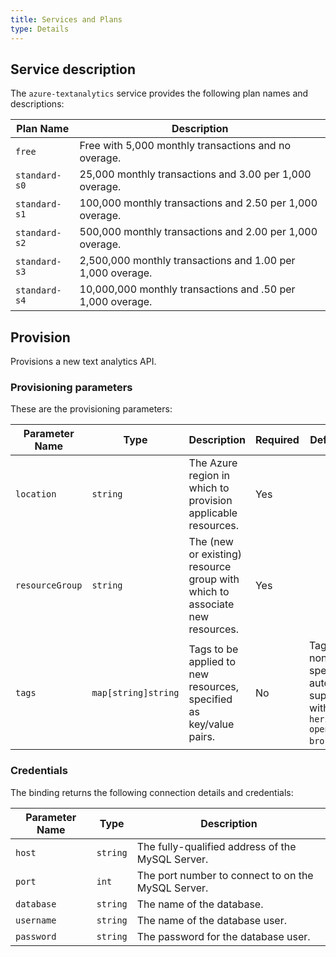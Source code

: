```yaml
---
title: Services and Plans
type: Details
---
```


## Service description

The `azure-textanalytics` service provides the following plan names and descriptions:


| Plan Name | Description |
|-----------|-------------|
| `free` | Free with 5,000 monthly transactions and no overage. |
| `standard-s0` | 25,000 monthly transactions and 3.00 per 1,000 overage. |
| `standard-s1` | 100,000 monthly transactions and 2.50 per 1,000 overage. |
| `standard-s2` | 500,000 monthly transactions and 2.00 per 1,000 overage. |
| `standard-s3` | 2,500,000 monthly transactions and 1.00 per 1,000 overage. |
| `standard-s4` | 10,000,000 monthly transactions and .50 per 1,000 overage. |

## Provision

Provisions a new text analytics API.

### Provisioning parameters

These are the provisioning parameters:

| Parameter Name | Type | Description | Required | Default Value |
|----------------|------|-------------|----------|---------------|
| `location` | `string` | The Azure region in which to provision applicable resources. | Yes |  |
| `resourceGroup` | `string` | The (new or existing) resource group with which to associate new resources. | Yes |  |
| `tags` | `map[string]string` | Tags to be applied to new resources, specified as key/value pairs. | No | Tags (even if none are specified) are automatically supplemented with `heritage: open-service-broker-azure`. |

### Credentials

The binding returns the following connection details and credentials:

| Parameter Name | Type | Description |
|----------------|------|-------------|
| `host` | `string` | The fully-qualified address of the MySQL Server. |
| `port` | `int	` | The port number to connect to on the MySQL Server. |
| `database` | `string` | The name of the database. |
| `username` | `string` | The name of the database user. |
| `password` | `string` | The password for the database user. |
